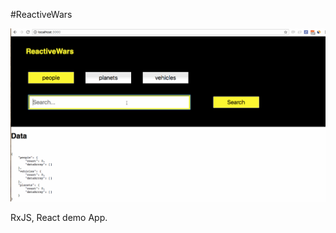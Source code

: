 #ReactiveWars

![ReactiveWars](https://raw.githubusercontent.com/Jasbir23/ReactiveWars/master/src/demo/reactiveWars.gif) <br />

RxJS, React demo App.
